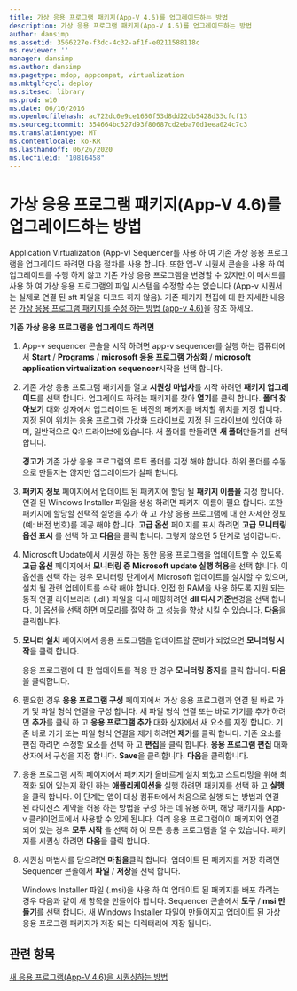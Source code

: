 ```yaml
---
title: 가상 응용 프로그램 패키지(App-V 4.6)를 업그레이드하는 방법
description: 가상 응용 프로그램 패키지(App-V 4.6)를 업그레이드하는 방법
author: dansimp
ms.assetid: 3566227e-f3dc-4c32-af1f-e0211588118c
ms.reviewer: ''
manager: dansimp
ms.author: dansimp
ms.pagetype: mdop, appcompat, virtualization
ms.mktglfcycl: deploy
ms.sitesec: library
ms.prod: w10
ms.date: 06/16/2016
ms.openlocfilehash: ac722dc0e9ce1650f53d8dd22db5428d33cfcf13
ms.sourcegitcommit: 354664bc527d93f80687cd2eba70d1eea024c7c3
ms.translationtype: MT
ms.contentlocale: ko-KR
ms.lasthandoff: 06/26/2020
ms.locfileid: "10816458"
---
```

# 가상 응용 프로그램 패키지(App-V 4.6)를 업그레이드하는 방법


Application Virtualization (App-v) Sequencer를 사용 하 여 기존 가상 응용 프로그램을 업그레이드 하려면 다음 절차를 사용 합니다. 또한 앱-V 시퀀서 콘솔을 사용 하 여 업그레이드를 수행 하지 않고 기존 가상 응용 프로그램을 변경할 수 있지만,이 메서드를 사용 하 여 가상 응용 프로그램의 파일 시스템을 수정할 수는 없습니다 (App-v 시퀀서는 실제로 연결 된 sft 파일을 디코드 하지 않음). 기존 패키지 편집에 대 한 자세한 내용은 [가상 응용 프로그램 패키지를 수정 하는 방법 (app-v 4.6)](how-to-modify-a-virtual-application-package--app-v-46-.md)을 참조 하세요.

**기존 가상 응용 프로그램을 업그레이드 하려면**

1.  App-v sequencer 콘솔을 시작 하려면 app-v sequencer를 실행 하는 컴퓨터에서 **Start**  /  **Programs**  /  **microsoft 응용 프로그램 가상화**  /  **microsoft application virtualization sequencer**시작을 선택 합니다.

2.  기존 가상 응용 프로그램 패키지를 열고 **시퀀싱 마법사**를 시작 하려면 **패키지 업그레이드**를 선택 합니다. 업그레이드 하려는 패키지를 찾아 **열기**를 클릭 합니다. **폴더 찾아보기** 대화 상자에서 업그레이드 된 버전의 패키지를 배치할 위치를 지정 합니다. 지정 된이 위치는 응용 프로그램 가상화 드라이브로 지정 된 드라이브에 있어야 하며, 일반적으로 Q:\\ 드라이브에 있습니다. 새 폴더를 만들려면 **새 폴더**만들기를 선택 합니다.

    **경고가**  기존 가상 응용 프로그램의 루트 폴더를 지정 해야 합니다. 하위 폴더를 수동으로 만들지는 않지만 업그레이드가 실패 합니다.

     

3.  **패키지 정보** 페이지에서 업데이트 된 패키지에 할당 될 **패키지 이름을** 지정 합니다. 연결 된 Windows Installer 파일을 생성 하려면 패키지 이름이 필요 합니다. 또한 패키지에 할당할 선택적 설명을 추가 하 고 가상 응용 프로그램에 대 한 자세한 정보 (예: 버전 번호)를 제공 해야 합니다. **고급 옵션** 페이지를 표시 하려면 **고급 모니터링 옵션 표시** 를 선택 하 고 **다음**을 클릭 합니다. 그렇지 않으면 5 단계로 넘어갑니다.

4.  Microsoft Update에서 시퀀싱 하는 동안 응용 프로그램을 업데이트할 수 있도록 **고급 옵션** 페이지에서 **모니터링 중 Microsoft update 실행 허용**을 선택 합니다. 이 옵션을 선택 하는 경우 모니터링 단계에서 Microsoft 업데이트를 설치할 수 있으며, 설치 될 관련 업데이트를 수락 해야 합니다. 인접 한 RAM을 사용 하도록 지원 되는 동적 연결 라이브러리 (.dll) 파일을 다시 매핑하려면 **dll 다시 기준**변경을 선택 합니다. 이 옵션을 선택 하면 메모리를 절약 하 고 성능을 향상 시킬 수 있습니다. **다음**을 클릭합니다.

5.  **모니터 설치** 페이지에서 응용 프로그램을 업데이트할 준비가 되었으면 **모니터링 시작**을 클릭 합니다.

    응용 프로그램에 대 한 업데이트를 적용 한 경우 **모니터링 중지**를 클릭 합니다. **다음**을 클릭합니다.

6.  필요한 경우 **응용 프로그램 구성** 페이지에서 가상 응용 프로그램과 연결 될 바로 가기 및 파일 형식 연결을 구성 합니다. 새 파일 형식 연결 또는 바로 가기를 추가 하려면 **추가**를 클릭 하 고 **응용 프로그램 추가** 대화 상자에서 새 요소를 지정 합니다. 기존 바로 가기 또는 파일 형식 연결을 제거 하려면 **제거**를 클릭 합니다. 기존 요소를 편집 하려면 수정할 요소를 선택 하 고 **편집**을 클릭 합니다. **응용 프로그램 편집** 대화 상자에서 구성을 지정 합니다. **Save**을 클릭합니다. **다음**을 클릭합니다.

7.  응용 프로그램 시작 페이지에서 패키지가 올바르게 설치 되었고 스트리밍을 위해 최적화 되어 있는지 확인 하는 **애플리케이션을** 실행 하려면 패키지를 선택 하 고 **실행**을 클릭 합니다. 이 단계는 앱이 대상 컴퓨터에서 처음으로 실행 되는 방법과 연결 된 라이선스 계약을 허용 하는 방법을 구성 하는 데 유용 하며, 해당 패키지를 App-v 클라이언트에서 사용할 수 있게 됩니다. 여러 응용 프로그램이이 패키지와 연결 되어 있는 경우 **모두 시작** 을 선택 하 여 모든 응용 프로그램을 열 수 있습니다. 패키지를 시퀀싱 하려면 **다음**을 클릭 합니다.

8.  시퀀싱 마법사를 닫으려면 **마침을**클릭 합니다. 업데이트 된 패키지를 저장 하려면 Sequencer 콘솔에서 **파일**  /  **저장**을 선택 합니다.

    Windows Installer 파일 (.msi)을 사용 하 여 업데이트 된 패키지를 배포 하려는 경우 다음과 같이 새 항목을 만들어야 합니다. Sequencer 콘솔에서 **도구**  /  **msi 만들기**를 선택 합니다. 새 Windows Installer 파일이 만들어지고 업데이트 된 가상 응용 프로그램 패키지가 저장 되는 디렉터리에 저장 됩니다.

## 관련 항목


[새 응용 프로그램(App-V 4.6)을 시퀀싱하는 방법](how-to-sequence-a-new-application--app-v-46-.md)

 

 





